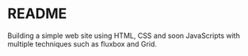 # README

Building a simple web site using HTML, CSS and soon JavaScripts with multiple techniques such as fluxbox and Grid. 

